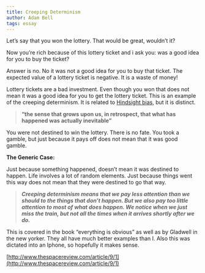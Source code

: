 ```yaml
---
title: Creeping Determinism
author: Adam Bell
tags: essay
---
```

Let’s say that you won the lottery. That would be great, wouldn’t it?
<!--more-->
Now you’re rich because of this lottery ticket and i ask you: was a good idea for you to buy the ticket?

Answer is no. No it was not a good idea for you to buy that ticket. The expected value of a lottery ticket is negative. It is a waste of money!

Lottery tickets are a bad investment. Even though you won that does not mean it was a good idea for you to get the lottery ticket. This is an example of the creeping determinism. It is related to [Hindsight bias](http://en.wikipedia.org/wiki/Hindsight), but it is distinct.

> <div>
>
> **“the sense that grows upon us, in retrospect, that what has happened was actually inevitable”**
>
> </div>

You were not destined to win the lottery. There is no fate. You took a gamble, but just because it pays off does not mean that it was good gamble.

**The Generic Case:**

Just because something happened, doesn’t mean it was destined to happen. Life involves a lot of random elements. Just because things went this way does not mean that they were destined to go that way.

> <div>
>
> _**Creeping determinism means that we pay less attention than we should to the things that don’t happen. But we also pay too little attention to most of what does happen. We notice when we just miss the train, but not all the times when it arrives shortly after we do.**_
>
> </div>

This is covered in the book “everything is obvious” as well as by Gladwell in the new yorker. They all have much better examples than I. Also this was dictated into an Iphone, so hopefully it makes sense.

[http://www.thespacereview.com/article/9/1](http://www.thespacereview.com/article/9/1)
